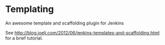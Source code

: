 Templating
==========

An awesome template and scaffolding plugin for Jenkins

See http://blog.joelj.com/2012/06/jenkins-templates-and-scaffolding.html for a brief tutorial.
